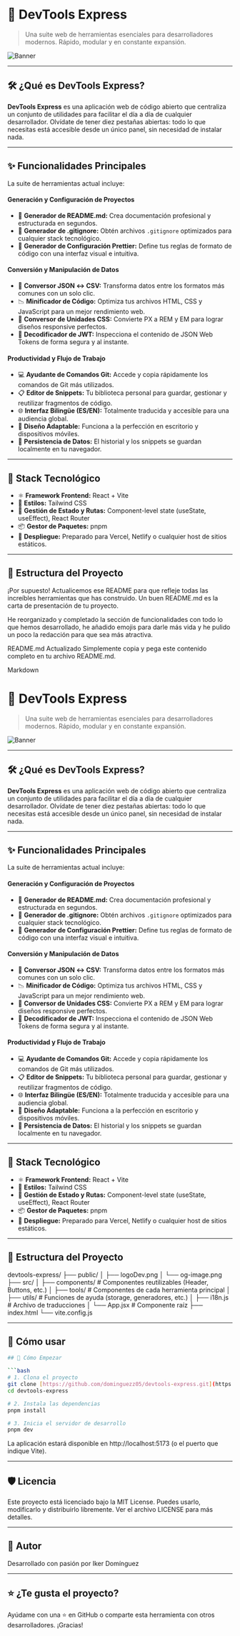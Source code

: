 # 🚀 DevTools Express

> Una suite web de herramientas esenciales para desarrolladores modernos. Rápido, modular y en constante expansión.

![Banner](./public/og-image.png)

---

## 🛠️ ¿Qué es DevTools Express?

**DevTools Express** es una aplicación web de código abierto que centraliza un conjunto de utilidades para facilitar el día a día de cualquier desarrollador. Olvídate de tener diez pestañas abiertas: todo lo que necesitas está accesible desde un único panel, sin necesidad de instalar nada.

---

## ✨ Funcionalidades Principales

La suite de herramientas actual incluye:

#### Generación y Configuración de Proyectos
- 📜 **Generador de README.md:** Crea documentación profesional y estructurada en segundos.
- 🚫 **Generador de .gitignore:** Obtén archivos `.gitignore` optimizados para cualquier stack tecnológico.
- 💅 **Generador de Configuración Prettier:** Define tus reglas de formato de código con una interfaz visual e intuitiva.

#### Conversión y Manipulación de Datos
- 🔄 **Conversor JSON ↔ CSV:** Transforma datos entre los formatos más comunes con un solo clic.
- 📉 **Minificador de Código:** Optimiza tus archivos HTML, CSS y JavaScript para un mejor rendimiento web.
- 📏 **Conversor de Unidades CSS:** Convierte PX a REM y EM para lograr diseños responsive perfectos.
- 🔑 **Decodificador de JWT:** Inspecciona el contenido de JSON Web Tokens de forma segura y al instante.

#### Productividad y Flujo de Trabajo
- 💻 **Ayudante de Comandos Git:** Accede y copia rápidamente los comandos de Git más utilizados.
- 📋 **Editor de Snippets:** Tu biblioteca personal para guardar, gestionar y reutilizar fragmentos de código.
- 🌐 **Interfaz Bilingüe (ES/EN):** Totalmente traducida y accesible para una audiencia global.
- 📱 **Diseño Adaptable:** Funciona a la perfección en escritorio y dispositivos móviles.
- 💾 **Persistencia de Datos:** El historial y los snippets se guardan localmente en tu navegador.

---

## 🧪 Stack Tecnológico

- ⚛️ **Framework Frontend:** React + Vite
- 🎨 **Estilos:** Tailwind CSS
- 🧠 **Gestión de Estado y Rutas:** Component-level state (useState, useEffect), React Router
- 📦 **Gestor de Paquetes:** pnpm
- 🚀 **Despliegue:** Preparado para Vercel, Netlify o cualquier host de sitios estáticos.

---

## 📁 Estructura del Proyecto

¡Por supuesto! Actualicemos ese README para que refleje todas las increíbles herramientas que has construido. Un buen README.md es la carta de presentación de tu proyecto.

He reorganizado y completado la sección de funcionalidades con todo lo que hemos desarrollado, he añadido emojis para darle más vida y he pulido un poco la redacción para que sea más atractiva.

README.md Actualizado
Simplemente copia y pega este contenido completo en tu archivo README.md.

Markdown

# 🚀 DevTools Express

> Una suite web de herramientas esenciales para desarrolladores modernos. Rápido, modular y en constante expansión.

![Banner](./public/og-image.png)

---

## 🛠️ ¿Qué es DevTools Express?

**DevTools Express** es una aplicación web de código abierto que centraliza un conjunto de utilidades para facilitar el día a día de cualquier desarrollador. Olvídate de tener diez pestañas abiertas: todo lo que necesitas está accesible desde un único panel, sin necesidad de instalar nada.

---

## ✨ Funcionalidades Principales

La suite de herramientas actual incluye:

#### Generación y Configuración de Proyectos
- 📜 **Generador de README.md:** Crea documentación profesional y estructurada en segundos.
- 🚫 **Generador de .gitignore:** Obtén archivos `.gitignore` optimizados para cualquier stack tecnológico.
- 💅 **Generador de Configuración Prettier:** Define tus reglas de formato de código con una interfaz visual e intuitiva.

#### Conversión y Manipulación de Datos
- 🔄 **Conversor JSON ↔ CSV:** Transforma datos entre los formatos más comunes con un solo clic.
- 📉 **Minificador de Código:** Optimiza tus archivos HTML, CSS y JavaScript para un mejor rendimiento web.
- 📏 **Conversor de Unidades CSS:** Convierte PX a REM y EM para lograr diseños responsive perfectos.
- 🔑 **Decodificador de JWT:** Inspecciona el contenido de JSON Web Tokens de forma segura y al instante.

#### Productividad y Flujo de Trabajo
- 💻 **Ayudante de Comandos Git:** Accede y copia rápidamente los comandos de Git más utilizados.
- 📋 **Editor de Snippets:** Tu biblioteca personal para guardar, gestionar y reutilizar fragmentos de código.
- 🌐 **Interfaz Bilingüe (ES/EN):** Totalmente traducida y accesible para una audiencia global.
- 📱 **Diseño Adaptable:** Funciona a la perfección en escritorio y dispositivos móviles.
- 💾 **Persistencia de Datos:** El historial y los snippets se guardan localmente en tu navegador.

---

## 🧪 Stack Tecnológico

- ⚛️ **Framework Frontend:** React + Vite
- 🎨 **Estilos:** Tailwind CSS
- 🧠 **Gestión de Estado y Rutas:** Component-level state (useState, useEffect), React Router
- 📦 **Gestor de Paquetes:** pnpm
- 🚀 **Despliegue:** Preparado para Vercel, Netlify o cualquier host de sitios estáticos.

---

## 📁 Estructura del Proyecto

devtools-express/
├── public/
│   ├── logoDev.png
│   └── og-image.png
├── src/
│   ├── components/  # Componentes reutilizables (Header, Buttons, etc.)
│   ├── tools/       # Componentes de cada herramienta principal
│   ├── utils/       # Funciones de ayuda (storage, generadores, etc.)
│   ├── i18n.js      # Archivo de traducciones
│   └── App.jsx      # Componente raíz
├── index.html
└── vite.config.js

---

## 🚀 Cómo usar

```bash
## 🚀 Cómo Empezar

```bash
# 1. Clona el proyecto
git clone [https://github.com/dominguezz05/devtools-express.git](https://github.com/dominguezz05/devtools-express.git)
cd devtools-express

# 2. Instala las dependencias
pnpm install

# 3. Inicia el servidor de desarrollo
pnpm dev
```
La aplicación estará disponible en http://localhost:5173 (o el puerto que indique Vite).


---

## 🛡️ Licencia
Este proyecto está licenciado bajo la MIT License. Puedes usarlo, modificarlo y distribuirlo libremente. Ver el archivo LICENSE para más detalles.

---

## 🙌 Autor
Desarrollado con pasión por Iker Domínguez

---

## ⭐ ¿Te gusta el proyecto?
Ayúdame con una ⭐ en GitHub o comparte esta herramienta con otros desarrolladores. ¡Gracias!
